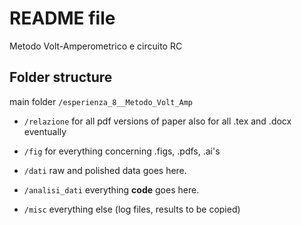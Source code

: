 README file
===========
Metodo Volt-Amperometrico e circuito RC

Folder structure
----------------
main folder `/esperienza_8__Metodo_Volt_Amp`

* `/relazione`
    for all pdf versions of paper
    also for all .tex and .docx eventually

* `/fig`
    for everything concerning .figs, .pdfs, .ai's

* `/dati`
    raw and polished data goes here.

* `/analisi_dati`
    everything __code__ goes here.

* `/misc`
    everything else (log files, results to be 
    copied)


